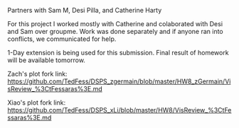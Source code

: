 Partners with Sam M, Desi Pilla, and Catherine Harty

For this project I worked mostly with Catherine and colaborated with Desi and Sam over groupme. Work was done separately and if
anyone ran into conflicts, we communicated for help.

1-Day extension is being used for this submission. Final result of homework will be available tomorrow.

Zach's plot fork link: https://github.com/TedFess/DSPS_zgermain/blob/master/HW8_zGermain/VisReview_%3CtFessaras%3E.md

Xiao's plot fork link: https://github.com/TedFess/DSPS_xLi/blob/master/HW8/VisReview_%3CtFessaras%3E.md

